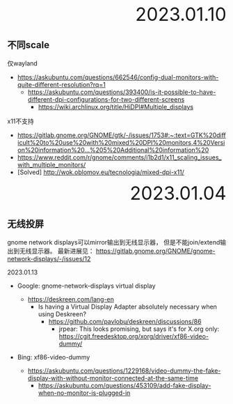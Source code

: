 <div style="text-align:right; font-size:3em;">2023.01.10</div>

## 不同scale

仅wayland

* https://askubuntu.com/questions/662546/config-dual-monitors-with-quite-different-resolution?rq=1
  * https://askubuntu.com/questions/393400/is-it-possible-to-have-different-dpi-configurations-for-two-different-screens
    * https://wiki.archlinux.org/title/HiDPI#Multiple_displays

x11不支持

* https://gitlab.gnome.org/GNOME/gtk/-/issues/1753#:~:text=GTK%20difficult%20to%20use%20with%20mixed%20DPI%20monitors,4%20Version%20information%20...%205%20Additional%20information%20
* https://www.reddit.com/r/gnome/comments/i1b2d1/x11_scaling_issues_with_multiple_monitors/
* [Solved] http://wok.oblomov.eu/tecnologia/mixed-dpi-x11/

<div style="text-align:right; font-size:3em;">2023.01.04</div>

## 无线投屏

gnome network displays可以mirror输出到无线显示器，
但是不能join/extend输出到无线显示器。
最新进展见：
https://gitlab.gnome.org/GNOME/gnome-network-displays/-/issues/12

2023.01.13

* Google: gnome-network-displays virtual display
  * https://deskreen.com/lang-en
    * Is having a Virtual Display Adapter absolutely necessary when using Deskreen?
      * https://github.com/pavlobu/deskreen/discussions/86
        * jrpear: This looks promising, but says it's for X.org only: https://cgit.freedesktop.org/xorg/driver/xf86-video-dummy/

* Bing: xf86-video-dummy
  * https://askubuntu.com/questions/1229168/video-dummy-the-fake-display-with-without-monitor-connected-at-the-same-time
    * https://askubuntu.com/questions/453109/add-fake-display-when-no-monitor-is-plugged-in